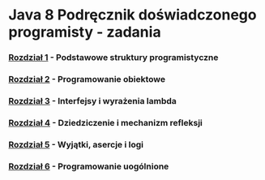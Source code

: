 # **Java 8 Podręcznik doświadczonego programisty** - zadania

### **[Rozdział 1]** - Podstawowe struktury programistyczne
### **[Rozdział 2]** - Programowanie obiektowe
### **[Rozdział 3]** - Interfejsy i wyrażenia lambda
### **[Rozdział 4]** - Dziedziczenie i mechanizm refleksji
### **[Rozdział 5]** - Wyjątki, asercje i logi
### **[Rozdział 6]** - Programowanie uogólnione

[Rozdział 1]: <src/ch01>
[Rozdział 2]: <src/ch02>
[Rozdział 3]: <src/ch03>
[Rozdział 4]: <src/ch04>
[Rozdział 5]: <src/ch05>
[Rozdział 6]: <src/ch06>
